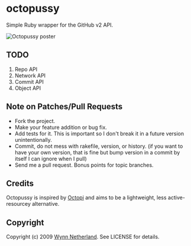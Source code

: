 
# octopussy

Simple Ruby wrapper for the GitHub v2 API. 

![Octopussy poster](http://upload.wikimedia.org/wikipedia/en/b/bb/007Octopussyposter.jpg)

## TODO

1. Repo API
2. Network API
3. Commit API
4. Object API

## Note on Patches/Pull Requests
 
* Fork the project.
* Make your feature addition or bug fix.
* Add tests for it. This is important so I don't break it in a
  future version unintentionally.
* Commit, do not mess with rakefile, version, or history.
  (if you want to have your own version, that is fine but
   bump version in a commit by itself I can ignore when I pull)
* Send me a pull request. Bonus points for topic branches.

## Credits

Octopussy is inspired by [Octopi](http://github.com/fcoury/octopi) and aims to be a lightweight, less active-resourcey alternative.

## Copyright

Copyright (c) 2009 [Wynn Netherland](http://wynnnetherland.com). See LICENSE for details.
